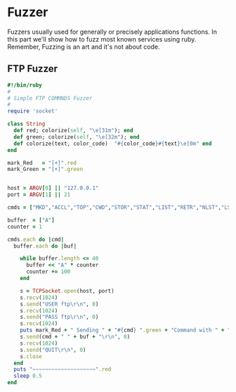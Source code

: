 # Fuzzer
Fuzzers usually used for generally or precisely applications functions. In this part we'll show how to fuzz most known services using ruby. Remember, Fuzzing is an art and it's not about code.

## FTP Fuzzer

```ruby
#!/bin/ruby
#
# Simple FTP COMMNDS Fuzzer
#
require 'socket'

class String
  def red; colorize(self, "\e[31m"); end
  def green; colorize(self, "\e[32m"); end
  def colorize(text, color_code)  "#{color_code}#{text}\e[0m" end
end

mark_Red   = "[+]".red
mark_Green = "[+]".green


host = ARGV[0] || "127.0.0.1"
port = ARGV[1] || 21

cmds = ["MKD","ACCL","TOP","CWD","STOR","STAT","LIST","RETR","NLST","LS","DELE","RSET","NOOP","UIDL","USER","APPE"]

buffer  = ["A"]
counter = 1

cmds.each do |cmd|
  buffer.each do |buf|

    while buffer.length <= 40
      buffer << "A" * counter
      counter += 100
    end

    s = TCPSocket.open(host, port)
    s.recv(1024)
    s.send("USER ftp\r\n", 0)
    s.recv(1024)
    s.send("PASS ftp\r\n", 0)
    s.recv(1024)
    puts mark_Red + " Sending " + "#{cmd} ".green + "Command with " + "#{buf.size} bytes ".green  + "Evil buffer" + ".".green
    s.send(cmd + " " + buf + "\r\n", 0)
    s.recv(1024)
    s.send("QUIT\r\n", 0)
    s.close
  end
  puts "~~~~~~~~~~~~~~~~~~~~".red
  sleep 0.5
end
```






<br><br><br>
---
